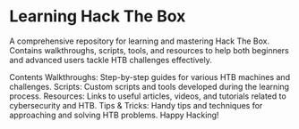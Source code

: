 # Learning Hack The Box
A comprehensive repository for learning and mastering Hack The Box. Contains walkthroughs, scripts, tools, and resources to help both beginners and advanced users tackle HTB challenges effectively.

Contents
Walkthroughs: Step-by-step guides for various HTB machines and challenges.
Scripts: Custom scripts and tools developed during the learning process.
Resources: Links to useful articles, videos, and tutorials related to cybersecurity and HTB.
Tips & Tricks: Handy tips and techniques for approaching and solving HTB problems.
Happy Hacking!
